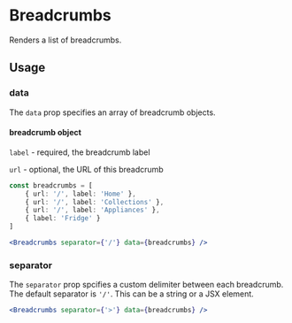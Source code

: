 # Breadcrumbs

Renders a list of breadcrumbs. 

## Usage

### data
The `data` prop specifies an array of breadcrumb objects. 

#### breadcrumb object 

`label` - required, the breadcrumb label
 
`url` - optional, the URL of this breadcrumb

```typescript
const breadcrumbs = [
	{ url: '/', label: 'Home' },
	{ url: '/', label: 'Collections' },
	{ url: '/', label: 'Appliances' },
	{ label: 'Fridge' }
]
```

```jsx
<Breadcrumbs separator={'/'} data={breadcrumbs} />
```

### separator
The `separator` prop spcifies a custom delimiter between each breadcrumb. The default separator is `'/'`. This can be a string or a JSX element.

```jsx
<Breadcrumbs separator={'>'} data={breadcrumbs} />
```

